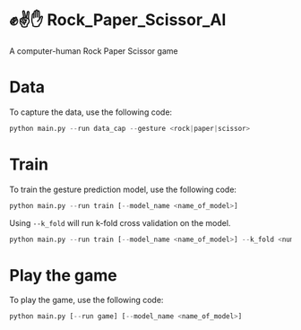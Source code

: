 # ✊✌️✋ Rock_Paper_Scissor_AI
A computer-human Rock Paper Scissor game

# Data
To capture the data, use the following code:
```python
python main.py --run data_cap --gesture <rock|paper|scissor>
```

# Train
To train the gesture prediction model, use the following code:
```python
python main.py --run train [--model_name <name_of_model>]
```
Using `--k_fold` will run k-fold cross validation on the model.
```python
python main.py --run train [--model_name <name_of_model>] --k_fold <number_of_folds>
```

# Play the game
To play the game, use the following code:
```python
python main.py [--run game] [--model_name <name_of_model>]
```